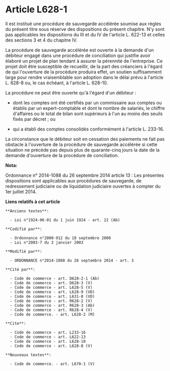 # Article L628-1

Il est institué une procédure de sauvegarde accélérée soumise aux règles du présent titre sous réserve des dispositions du
présent chapitre. N'y sont pas applicables les dispositions du III et du IV de l'article L. 622-13 et celles des sections 3
et 4 du chapitre IV. 

La procédure de sauvegarde accélérée est ouverte à la demande d'un débiteur engagé dans une procédure de conciliation qui
justifie avoir élaboré un projet de plan tendant à assurer la pérennité de l'entreprise. Ce projet doit être susceptible de
recueillir, de la part des créanciers à l'égard de qui l'ouverture de la procédure produira effet, un soutien suffisamment
large pour rendre vraisemblable son adoption dans le délai prévu à l'article L. 628-8 ou, le cas échéant, à l'article L.
628-10. 

La procédure ne peut être ouverte qu'à l'égard d'un débiteur :

- dont les comptes ont été certifiés par un commissaire aux comptes ou établis par un expert-comptable et dont le nombre de
salariés, le chiffre d'affaires ou le total de bilan sont supérieurs à l'un au moins des seuils fixés par décret ; ou

- qui a établi des comptes consolidés conformément à l'article L. 233-16. 

La circonstance que le débiteur soit en cessation des paiements ne fait pas obstacle à l'ouverture de la procédure de
sauvegarde accélérée si cette situation ne précède pas depuis plus de quarante-cinq jours la date de la demande d'ouverture
de la procédure de conciliation.

**Nota:**

Ordonnance n° 2014-1088 du 26 septembre 2014 article 13 : Les présentes dispositions sont applicables aux procédures de
sauvegarde, de redressement judiciaire ou de liquidation judiciaire ouvertes à compter du 1er juillet 2014.

**Liens relatifs à cet article**

	**Anciens textes**:

	  - Loi n°1924-06-01 du 1 juin 1924 - art. 22 (Ab)

	**Codifié par**:

	  - Ordonnance n°2000-912 du 18 septembre 2000
	  - Loi n°2003-7 du 3 janvier 2003

	**Modifié par**:

	  - ORDONNANCE n°2014-1088 du 26 septembre 2014 - art. 3

	**Cité par**:

	  - Code de commerce - art. D628-2-1 (Ab)
	  - Code de commerce - art. D628-3 (V)
	  - Code de commerce - art. L628-5 (V)
	  - Code de commerce - art. L628-9 (VD)
	  - Code de commerce - art. L631-8 (VD)
	  - Code de commerce - art. R628-2 (V)
	  - Code de commerce - art. R628-3 (Ab)
	  - Code de commerce - art. R628-4 (V)
	  - Code de commerce. - art. L628-2 (M)

	**Cite**:

	  - Code de commerce - art. L233-16
	  - Code de commerce - art. L622-13
	  - Code de commerce - art. L628-10
	  - Code de commerce - art. L628-8 (V)

	**Nouveaux textes**:

	  - Code de commerce. - art. L670-1 (V)
